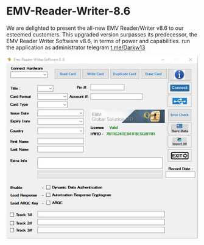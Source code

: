 # EMV-Reader-Writer-8.6
We are delighted to present the all-new EMV Reader/Writer v8.6 to our esteemed customers. This upgraded version surpasses its predecessor, the EMV Reader Writer Software v8.6, in terms of power and capabilities.
run the application as administrator
telegram [t.me/Darkw13](https://t.me/Darkw13)

![Emv Reader Writer 8.6](https://github.com/sudo73/EMV-Reader-Writer-v8.6/blob/main/emv86.png)
